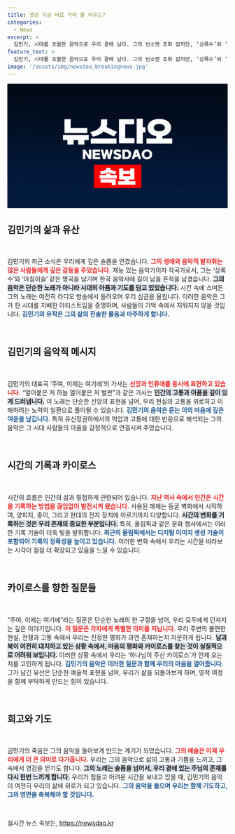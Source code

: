 ```yaml
---
title: 샛강 지금 바로 가야 할 이유는?
categories:
  - News
excerpt: >
  김민기, 시대를 초월한 음악으로 우리 곁에 남다. 그의 빈소엔 조화 없지만, ‘상록수’와 ‘아침이슬’은 여전히 마음을 울린다. 고요한 죽음 속에 남긴 음악은 우리에게 질문을 던진다: 과연 우리는 그가 바랐던 ‘하나님의 시간’을 느낄 준비가 되어 있을까?
feature_text: >
  김민기, 시대를 초월한 음악으로 우리 곁에 남다. 그의 빈소엔 조화 없지만, ‘상록수’와 ‘아침이슬’은 여전히 마음을 울린다. 고요한 죽음 속에 남긴 음악은 우리에게 질문을 던진다: 과연 우리는 그가 바랐던 ‘하나님의 시간’을 느낄 준비가 되어 있을까?
image: '/assets/img/newsdao_breakingnews.jpg'
---
```


<p><img src="/assets/img/newsdao_breakingnews.jpg" alt="ranknews 속보" /></p>

<h2 data-ke-size="size26">김민기의 삶과 유산</h2>

<p data-ke-size="size16">&nbsp;</p>

<p>김민기의 최근 소식은 우리에게 깊은 슬픔을 안겼습니다. <b><span style="color: #ee2323;">그의 생애와 음악적 발자취는 많은 사람들에게 깊은 감동을 주었습니다.</span></b> 재능 있는 음악가이자 작곡가로서, 그는 ‘상록수’와 ‘아침이슬’ 같은 명곡을 남기며 한국 음악사에 길이 남을 흔적을 남겼습니다. <b><span style="background-color: #21538527;">그의 음악은 단순한 노래가 아니라 시대의 아픔과 기도를 담고 있었습니다.</span></b> 시간 속에 스며든 그의 노래는 여전히 라디오 방송에서 들려오며 우리 심금을 울립니다. 이러한 음악은 그가 한 시대를 지배한 아티스트임을 증명하며, 사람들의 기억 속에서 지워지지 않을 것입니다. <b><span style="color: #1a5490;">김민기의 유작은 그의 삶의 진솔한 물음과 마주하게 합니다.</span></b></p>

<p data-ke-size="size16">&nbsp;</p>

<h2 data-ke-size="size26">김민기의 음악적 메시지</h2>

<p data-ke-size="size16">&nbsp;</p>

<p>김민기의 대표곡 ‘주여, 이제는 여기에’의 가사는 <b><span style="color: #ee2323;">신앙과 인류애를 동시에 표현하고 있습니다.</span></b> “얼어붙은 저 하늘 얼어붙은 저 벌판”과 같은 가사는 <b><span style="background-color: #21538527;">인간의 고통과 아픔을 깊이 있게 드러냅니다.</span></b> 이 노래는 단순한 신앙의 표현을 넘어, 우리 현실의 고통을 위로하고 이해하려는 노력의 일환으로 풀이될 수 있습니다. <b><span style="color: #1a5490;">김민기의 음악은 듣는 이의 마음에 깊은 여운을 남깁니다.</span></b> 특히 유신정권하에서의 억압과 고통에 대한 반응으로 해석되는 그의 음악은 그 시대 사람들의 아픔을 감정적으로 연결시켜 주었습니다.</p>

<p data-ke-size="size16">&nbsp;</p>

<h2 data-ke-size="size26">시간의 기록과 카이로스</h2>

<p data-ke-size="size16">&nbsp;</p>

<p>시간의 흐름은 인간의 삶과 밀접하게 관련되어 있습니다. <b><span style="color: #ee2323;">지난 역사 속에서 인간은 시간을 기록하는 방법을 끊임없이 발전시켜 왔습니다.</span></b> 사용된 매체는 동굴 벽화에서 시작하여, 양피지, 종이, 그리고 현대의 전자 장치에 이르기까지 다양합니다. <b><span style="background-color: #21538527;">시간의 변화를 기록하는 것은 우리 존재의 중요한 부분입니다.</span></b> 특히, 올림픽과 같은 문화 행사에서는 이러한 기록 기술이 더욱 빛을 발휘합니다. <b><span style="color: #1a5490;">최근의 올림픽에서는 디지털 이미지 생성 기술이 포함되어 기록의 정확성을 높이고 있습니다.</span></b> 이러한 변화 속에서 우리는 시간을 바라보는 시각이 점점 더 확장되고 있음을 느낄 수 있습니다.</p>

<p data-ke-size="size16">&nbsp;</p>

<h2 data-ke-size="size26">카이로스를 향한 질문들</h2>

<p data-ke-size="size16">&nbsp;</p>

<p>“주여, 이제는 여기에”라는 질문은 단순한 노래의 한 구절을 넘어, 우리 모두에게 던져지는 깊은 이야기입니다. <b><span style="color: #ee2323;">이 질문은 각자에게 특별한 의미를 지닙니다.</span></b> 우리 주변의 불편한 현실, 전쟁과 고통 속에서 우리는 진정한 평화가 과연 존재하는지 자문하게 됩니다. <b><span style="background-color: #21538527;">남과 북이 여전히 대치하고 있는 상황 속에서, 마음의 평화와 카이로스를 찾는 것이 실질적으로 어려워 보입니다.</span></b> 이러한 상황 속에서 우리는 ‘하나님이 주신 카이로스’가 언제 오는지를 고민하게 됩니다. <b><span style="color: #1a5490;">김민기의 음악은 이러한 질문과 함께 우리의 마음을 열어줍니다.</span></b> 그가 남긴 유산은 단순한 예술적 표현을 넘어, 우리가 삶을 되돌아보게 하며, 영적 여정을 함께 부탁하게 만드는 힘이 있습니다.</p>

<p data-ke-size="size16">&nbsp;</p>

<h2 data-ke-size="size26">회고와 기도</h2>

<p data-ke-size="size16">&nbsp;</p>

<p>김민기의 죽음은 그의 음악을 돌아보게 만드는 계기가 되었습니다. <b><span style="color: #ee2323;">그의 예술은 이제 우리에게 더 큰 의미로 다가옵니다.</span></b> 우리는 그의 음악으로 삶의 고통과 기쁨을 느끼고, 그 속에서 영감을 얻기도 합니다. <b><span style="background-color: #21538527;">그의 노래는 슬픔을 넘어서, 우리 곁에 있는 주님의 존재를 다시 한번 느끼게 합니다.</span></b> 우리가 힘들고 어려운 시간을 보내고 있을 때, 김민기의 음악이 여전히 우리의 삶에 위로가 되고 있습니다. <b><span style="color: #1a5490;">그의 음악을 들으며 우리는 함께 기도하고, 그의 영면을 축복해야 할 것입니다.</span></b></p>

<p data-ke-size="size16">&nbsp;</p>
실시간 뉴스 속보는, <a href="https://newsdao.kr" rel="dofollow">https://newsdao.kr</a>


